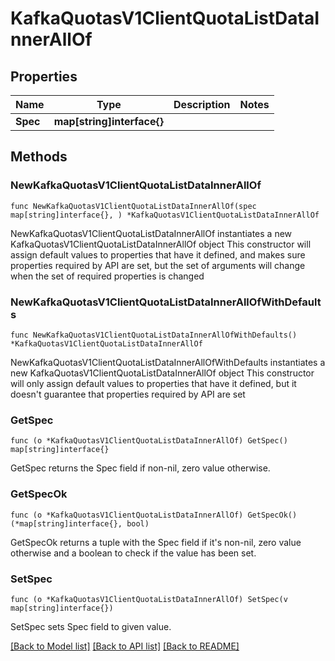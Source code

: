 # KafkaQuotasV1ClientQuotaListDataInnerAllOf

## Properties

Name | Type | Description | Notes
------------ | ------------- | ------------- | -------------
**Spec** | **map[string]interface{}** |  | 

## Methods

### NewKafkaQuotasV1ClientQuotaListDataInnerAllOf

`func NewKafkaQuotasV1ClientQuotaListDataInnerAllOf(spec map[string]interface{}, ) *KafkaQuotasV1ClientQuotaListDataInnerAllOf`

NewKafkaQuotasV1ClientQuotaListDataInnerAllOf instantiates a new KafkaQuotasV1ClientQuotaListDataInnerAllOf object
This constructor will assign default values to properties that have it defined,
and makes sure properties required by API are set, but the set of arguments
will change when the set of required properties is changed

### NewKafkaQuotasV1ClientQuotaListDataInnerAllOfWithDefaults

`func NewKafkaQuotasV1ClientQuotaListDataInnerAllOfWithDefaults() *KafkaQuotasV1ClientQuotaListDataInnerAllOf`

NewKafkaQuotasV1ClientQuotaListDataInnerAllOfWithDefaults instantiates a new KafkaQuotasV1ClientQuotaListDataInnerAllOf object
This constructor will only assign default values to properties that have it defined,
but it doesn't guarantee that properties required by API are set

### GetSpec

`func (o *KafkaQuotasV1ClientQuotaListDataInnerAllOf) GetSpec() map[string]interface{}`

GetSpec returns the Spec field if non-nil, zero value otherwise.

### GetSpecOk

`func (o *KafkaQuotasV1ClientQuotaListDataInnerAllOf) GetSpecOk() (*map[string]interface{}, bool)`

GetSpecOk returns a tuple with the Spec field if it's non-nil, zero value otherwise
and a boolean to check if the value has been set.

### SetSpec

`func (o *KafkaQuotasV1ClientQuotaListDataInnerAllOf) SetSpec(v map[string]interface{})`

SetSpec sets Spec field to given value.



[[Back to Model list]](../README.md#documentation-for-models) [[Back to API list]](../README.md#documentation-for-api-endpoints) [[Back to README]](../README.md)


